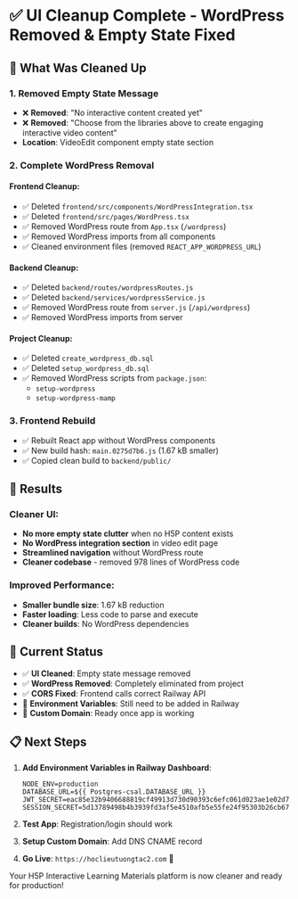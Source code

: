 # ✅ UI Cleanup Complete - WordPress Removed & Empty State Fixed

## 🧹 What Was Cleaned Up

### 1. **Removed Empty State Message**
- ❌ **Removed**: "No interactive content created yet"
- ❌ **Removed**: "Choose from the libraries above to create engaging interactive video content"
- **Location**: VideoEdit component empty state section

### 2. **Complete WordPress Removal**

#### Frontend Cleanup:
- ✅ Deleted `frontend/src/components/WordPressIntegration.tsx`
- ✅ Deleted `frontend/src/pages/WordPress.tsx`
- ✅ Removed WordPress route from `App.tsx` (`/wordpress`)
- ✅ Removed WordPress imports from all components
- ✅ Cleaned environment files (removed `REACT_APP_WORDPRESS_URL`)

#### Backend Cleanup:
- ✅ Deleted `backend/routes/wordpressRoutes.js`
- ✅ Deleted `backend/services/wordpressService.js`
- ✅ Removed WordPress route from `server.js` (`/api/wordpress`)
- ✅ Removed WordPress imports from server

#### Project Cleanup:
- ✅ Deleted `create_wordpress_db.sql`
- ✅ Deleted `setup_wordpress_db.sql`
- ✅ Removed WordPress scripts from `package.json`:
  - `setup-wordpress`
  - `setup-wordpress-mamp`

### 3. **Frontend Rebuild**
- ✅ Rebuilt React app without WordPress components
- ✅ New build hash: `main.0275d7b6.js` (1.67 kB smaller)
- ✅ Copied clean build to `backend/public/`

## 🎯 Results

### Cleaner UI:
- **No more empty state clutter** when no H5P content exists
- **No WordPress integration section** in video edit page
- **Streamlined navigation** without WordPress route
- **Cleaner codebase** - removed 978 lines of WordPress code

### Improved Performance:
- **Smaller bundle size**: 1.67 kB reduction
- **Faster loading**: Less code to parse and execute
- **Cleaner builds**: No WordPress dependencies

## 🚀 Current Status

- ✅ **UI Cleaned**: Empty state message removed
- ✅ **WordPress Removed**: Completely eliminated from project
- ✅ **CORS Fixed**: Frontend calls correct Railway API
- 🔄 **Environment Variables**: Still need to be added in Railway
- 🔄 **Custom Domain**: Ready once app is working

## 📋 Next Steps

1. **Add Environment Variables in Railway Dashboard**:
   ```
   NODE_ENV=production
   DATABASE_URL=${{ Postgres-csal.DATABASE_URL }}
   JWT_SECRET=eac85e32b9406688819cf49913d730d90393c6efc061d023ae1e02d7e5b14e6f
   SESSION_SECRET=5d13789498b4b3939fd3af5e4510afb5e55fe24f95303b26cb671e9b25a66fc8
   ```

2. **Test App**: Registration/login should work
3. **Setup Custom Domain**: Add DNS CNAME record
4. **Go Live**: `https://hoclieutuongtac2.com` 🎉

Your H5P Interactive Learning Materials platform is now cleaner and ready for production!
